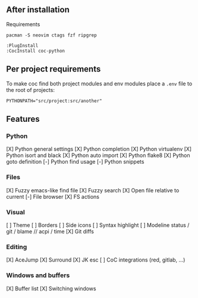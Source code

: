 ## After installation

Requirements

```
pacman -S neovim ctags fzf ripgrep
```


```
:PlugInstall
:CocInstall coc-python
```

## Per project requirements

To make coc find both project modules and env modules place a `.env` file to the root of projects:

```
PYTHONPATH="src/project:src/another"
```

## Features

### Python 

[X] Python general settings
[X] Python completion
[X] Python virtualenv
[X] Python isort and black
[X] Python auto import
[X] Python flake8
[X] Python goto definition
[-] Python find usage
[-] Python snippets

### Files

[X] Fuzzy emacs-like find file
[X] Fuzzy search
[X] Open file relative to current
[-] File browser
[X] FS actions

### Visual

[ ] Theme
[ ] Borders
[ ] Side icons
[ ] Syntax highlight
[ ] Modeline status / git / blame // acpi / time
[X] Git diffs

### Editing

[X] AceJump
[X] Surround
[X] JK esc
[ ] CoC integrations (red, gitlab, ...)

### Windows and buffers

[X] Buffer list
[X] Switching windows
